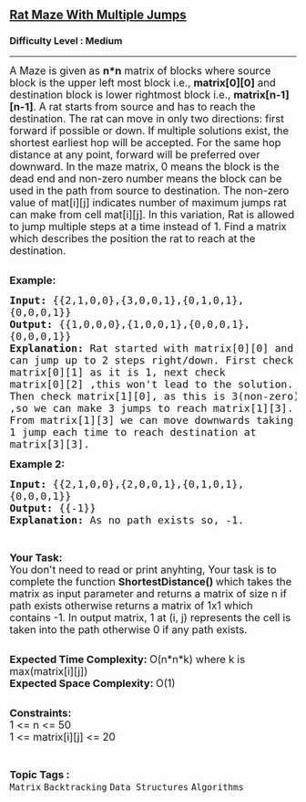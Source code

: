 <h2><a href="https://www.geeksforgeeks.org/problems/rat-maze-with-multiple-jumps3852/1">Rat Maze With Multiple Jumps</a></h2><h3>Difficulty Level : Medium</h3><hr><div class="problems_problem_content__Xm_eO"><p><span style="font-size:18px">A Maze is given as <strong>n*n</strong>&nbsp;matrix of blocks where source block is the upper left most block i.e., <strong>matrix[0][0]</strong> and destination block is lower rightmost block i.e., <strong>matrix[n-1][n-1]</strong>. A rat starts from source and has to reach the destination. The rat can move in only two directions: first forward if possible or down. If multiple solutions exist, the shortest earliest hop will be accepted. For the same hop distance at any point, forward will be preferred over downward. In the maze matrix, 0 means the block is the dead end and non-zero number means the block can be used in the path from source to destination. The non-zero value of mat[i][j] indicates number of maximum jumps rat can make from cell mat[i][j]. In this variation, Rat is allowed to jump multiple steps at a time instead of 1. Find a matrix which describes the position the rat to reach at the destination.</span><br>
&nbsp;</p>

<p><span style="font-size:18px"><strong>Example:</strong></span></p>

<pre><span style="font-size:18px"><strong>Input: </strong>{{2,1,0,0},{3,0,0,1},{0,1,0,1},
{0,0,0,1}}
<strong>Output: </strong>{{1,0,0,0},{1,0,0,1},{0,0,0,1},
{0,0,0,1}}
<strong>Explanation: </strong>Rat started with matrix[0][0] and 
can jump up to 2 steps right/down. First check 
matrix[0][1] as it is 1, next check 
matrix[0][2] ,this won't lead to the solution. 
Then check matrix[1][0], as this is 3(non-zero)
,so we can make 3 jumps to reach matrix[1][3]. 
From matrix[1][3] we can move downwards taking 
1 jump each time to reach destination at 
matrix[3][3].</span>
</pre>

<p><span style="font-size:18px"><strong>Example 2:</strong></span></p>

<pre><span style="font-size:18px"><strong>Input: </strong>{{2,1,0,0},{2,0,0,1},{0,1,0,1},
{0,0,0,1}}
<strong>Output:</strong> {{-1}}
<strong>Explanation: </strong>As no path exists so, -1.</span>
</pre>

<p>&nbsp;</p>

<p><span style="font-size:18px"><strong>Your Task:</strong><br>
You don't need to read or print anyhting, Your task is to complete the function&nbsp;<strong>ShortestDistance()&nbsp;</strong>which takes the matrix as input parameter and returns a matrix of size n if path exists otherwise returns a matrix of 1x1 which contains -1. In output matrix, 1&nbsp;at (i, j) represents the cell is taken into the path otherwise 0 if any path exists.</span><br>
&nbsp;</p>

<p><span style="font-size:18px"><strong>Expected Time Complexity:&nbsp;</strong>O(n*n*k) where k is max(matrix[i][j])<br>
<strong>Expected Space Complexity:&nbsp;</strong>O(1)</span><br>
&nbsp;</p>

<p><span style="font-size:18px"><strong>Constraints:</strong><br>
1 &lt;= n &lt;= 50<br>
1 &lt;= matrix[i][j] &lt;= 20</span></p>
</div><br><p><span style=font-size:18px><strong>Topic Tags : </strong><br><code>Matrix</code>&nbsp;<code>Backtracking</code>&nbsp;<code>Data Structures</code>&nbsp;<code>Algorithms</code>&nbsp;